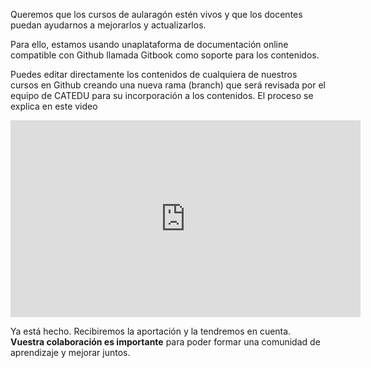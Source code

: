 Queremos que los cursos de aularagón estén vivos y que los docentes puedan ayudarnos a mejorarlos y actualizarlos.

Para ello, estamos usando unaplataforma de documentación online  compatible con Github llamada Gitbook como soporte para los contenidos. 

Puedes editar directamente los contenidos de cualquiera de nuestros cursos en Github creando una nueva rama (branch) que será revisada por el equipo de CATEDU para su incorporación a los contenidos. El proceso se explica en este video

<iframe width="560" height="315" src="https://www.youtube.com/embed/JXamK7Lbp4I?start=56" frameborder="0" allow="accelerometer; autoplay; encrypted-media; gyroscope; picture-in-picture" allowfullscreen></iframe>

Ya está hecho. Recibiremos la aportación y la tendremos en cuenta. **Vuestra colaboración es importante** para poder formar una comunidad de aprendizaje y mejorar juntos. 


